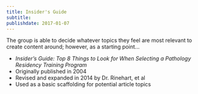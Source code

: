 ```yaml
---
title: Insider's Guide
subtitle:
publishdate: 2017-01-07
---
```


The group is able to decide whatever topics they feel are most relevant to create content around; however, as a starting point...

* *Insider’s Guide: Top 8 Things to Look for When Selecting a Pathology Residency Training Program*
* Originally published in 2004
* Revised and expanded in 2014 by Dr. Rinehart, et al
* Used as a basic scaffolding for potential article topics


